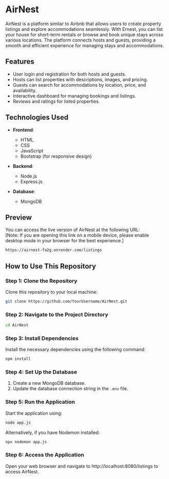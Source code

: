 # AirNest  

AirNest is a platform similar to Airbnb that allows users to create property listings and explore accommodations seamlessly. With Ernest, you can list your house for short-term rentals or browse and book unique stays across various locations. The platform connects hosts and guests, providing a smooth and efficient experience for managing stays and accommodations.

## Features  

- User login and registration for both hosts and guests.  
- Hosts can list properties with descriptions, images, and pricing.  
- Guests can search for accommodations by location, price, and availability.  
- Interactive dashboard for managing bookings and listings.  
- Reviews and ratings for listed properties.  

## Technologies Used  

- **Frontend**:  
  - HTML  
  - CSS  
  - JavaScript  
  - Bootstrap (for responsive design)  

- **Backend**:  
  - Node.js  
  - Express.js  

- **Database**:  
  - MongoDB  

## Preview  

You can access the live version of AirNest at the following URL:  
[Note: If you are opening this link on a mobile device, please enable desktop mode in your browser for the best experience.]  
```bash
https://airnest-fa2g.onrender.com/listings
```  

## How to Use This Repository  

### Step 1: Clone the Repository  

Clone this repository to your local machine:  
```bash
git clone https://github.com/YourUsername/AirNest.git
```  

### Step 2: Navigate to the Project Directory  

```bash
cd AirNest
```  

### Step 3: Install Dependencies  

Install the necessary dependencies using the following command:  
```bash
npm install
```  

### Step 4: Set Up the Database  

1. Create a new MongoDB database.  
2. Update the database connection string in the `.env` file.  

### Step 5: Run the Application  

Start the application using:  
```bash
node app.js
```  
Alternatively, if you have Nodemon installed:  
```bash
npx nodemon app.js
```  

### Step 6: Access the Application  

Open your web browser and navigate to http://localhost:8080/listings to access AirNest.  

